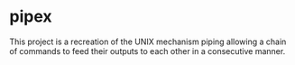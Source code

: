 # pipex
This project is a recreation of the UNIX mechanism piping allowing a chain of commands to feed their outputs to each other in a consecutive manner.
